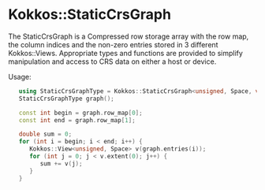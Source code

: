 # Kokkos::StaticCrsGraph

The StaticCrsGraph is a Compressed row storage array with the row map, the column indices and the non-zero entries stored in 3 different Kokkos::Views.  Appropriate types and functions are provided to simplify manipulation and access to CRS data on either a host or device.

Usage:

```C++
   using StaticCrsGraphType = Kokkos::StaticCrsGraph<unsigned, Space, void, void, unsigned>;
   StaticCrsGraphType graph();

   const int begin = graph.row_map[0];
   const int end = graph.row_map[1];

   double sum = 0;
   for (int i = begin; i < end; i++) {
      Kokkos::View<unsigned, Space> v(graph.entries(i));
      for (int j = 0; j < v.extent(0); j++) {
         sum += v(j);
      }
   }
   
```
